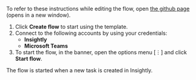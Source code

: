To refer to these instructions while editing the flow, open [the github page](https://github.com/ot4i/app-connect-templates/tree/master/resources/markdown/Send%20a%20Microsoft%20Teams%20message%20when%20a%20new%20Insightly%20task%20is%20created_instructions.md ) (opens in a new window).

1.	Click **Create flow** to start using the template.
2.	Connect to the following accounts by using your credentials:
    - **Insightly** 
    - **Microsoft Teams**
3.	To start the flow, in the banner, open the options menu [⋮] and click **Start flow**.

The flow is started when a new task is created in Insightly.
